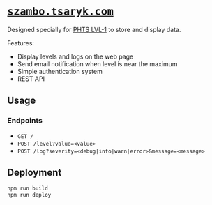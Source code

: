 # [`szambo.tsaryk.com`](https://szambo.tsaryk.com)

Designed specially for [PHTS LVL-1] to store and display data.

Features:

- Display levels and logs on the web page
- Send email notification when level is near the maximum
- Simple authentication system
- REST API

## Usage

### Endpoints

- `GET /`
- `POST /level?value=<value>`
- `POST /log?severity=<debug|info|warn|error>&message=<message>`

## Deployment

```sh
npm run build
npm run deploy
```

[PHTS LVL-1]: https://github.com/phts/LVL-1
